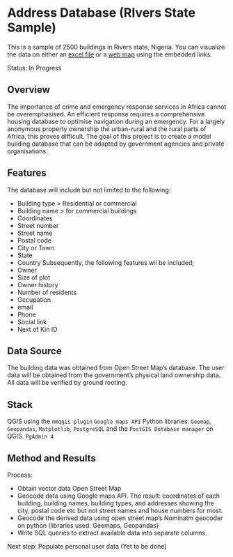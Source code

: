 # Address Database (RIvers State Sample)
This is a sample of 2500 buildings in Rivers state, Nigeria. You can visualize the data on either an [excel file](https://docs.google.com/spreadsheets/d/1ZMwKy-0u4b0o4S7rZWVz3gEvEnSu16A71gcR4E8flME/edit?usp=sharing) or a [web map](https://controleo.github.io/rvb/) using the embedded links. 

Status: In Progress

## Overview 
The importance of crime and emergency response services in Africa cannot be overemphasised. An efficient response requires a comprehensive housing database to optimise navigation during an emergency. For a largely anonymous property ownership the urban-rural and the rural parts of Africa, this proves difficult. 
The goal of this project is to create  a model building database that can be adapted by government agencies and private organisations. 

## Features 
The database will include but not limited to the following:
+ Building type > Residential or commercial 
+ Building name > for commercial buildings
+ Coordinates 
+ Street number
+	Street name 
+	Postal code
+	City or Town
+	State
+	Country
Subsequently, the following features wil be included;
+	Owner
+	Size of plot
+	Owner history 
+	Number of residents
+	Occupation 
+	email 
+	Phone
+	Social link 
+	Next of Kin ID

## Data Source 
The building data was obtained from Open Street Map’s database. 
The user data will be obtained from the government’s physical land ownership data. 
All data will be verified by ground rooting. 

## Stack 
QGIS using the `mmqgis plugin`
`Google maps API`
Python libraries: `Geemap`, `Geopandas`, `Matplotlib`, 
`PostgreSQL` and the `PostGIS Database manager` on QGIS. 
`PgAdmin 4`

## Method and Results
Process:
+ Obtain vector data Open Street Map
+ Geocode data using Google maps API. The result: coordinates of each building, building names, building types, and addresses showing the city, postal code etc but not street names and house numbers for most.
+ Geocode the derived data using open street map’s Nominatm geocoder on python (libraries used: Geemaps, Geopandas)
+ Write SQL queries to extract available data into separate columns.
   
Next step: Populate personal user data (Yet to be done)
